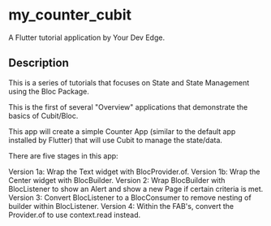 # my_counter_cubit

A Flutter tutorial application by Your Dev Edge.

## Description

This is a series of tutorials that focuses on State and State Management using the Bloc Package.

This is the first of several "Overview" applications that demonstrate the basics of Cubit/Bloc.

This app will create a simple Counter App (similar to the default app installed by Flutter) that will use Cubit to manage the state/data.

There are five stages in this app:

Version 1a: Wrap the Text widget with BlocProvider.of.
Version 1b: Wrap the Center widget with BlocBuilder.
Version 2: Wrap BlocBuilder with BlocListener to show an Alert and show a new Page if certain criteria is met.
Version 3: Convert BlocListener to a BlocConsumer to remove nesting of builder within BlocListener.
Version 4: Within the FAB's, convert the Provider.of to use context.read instead.